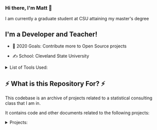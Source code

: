 ### Hi there, I'm Matt 👋

I am currently a graduate student at CSU attaining my master's degree

## I'm a Developer and Teacher!

- 🥅 2020 Goals: Contribute more to Open Source projects

- ✍ School: Cleveland State University

<details>
<summary>List of Tools Used:</summary>
<br>
- Python 
<br>
- SAS
<br>
- R
<br>
- SQL
</details>

## ⚡ What is this Repository For? ⚡

This codebase is an archive of projects related to a statistical consulting class that I am in.

It contains code and other documents related to the following projects:

<details>
<summary>Projects:</summary>
<br>
- CITI
<br>
- Randomization Schema
<br>
- SF-12
</details>
